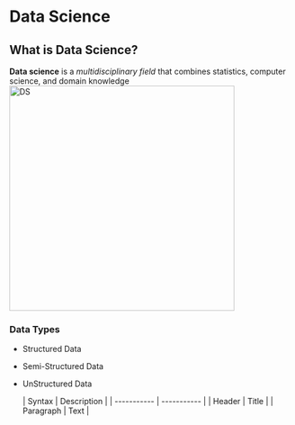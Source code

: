 # Data Science
## What is Data Science?
**Data science** is a *multidisciplinary field* that combines statistics, computer science, and domain knowledge
<img width="400" height=400 alt="DS" src="https://github.com/user-attachments/assets/f80cbc3c-0a71-4dae-b597-b0ea6bd42a45">


###  Data Types
- Structured Data
- Semi-Structured Data
- UnStructured Data

  | Syntax | Description |
| ----------- | ----------- |
| Header | Title |
| Paragraph | Text |
